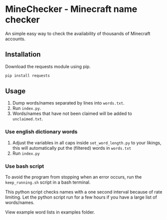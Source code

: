 # MineChecker - Minecraft name checker

An simple easy way to check the availability of thousands of Minecraft accounts.

## Installation

Download the requests module using pip.

```bash
pip install requests
```

## Usage

1. Dump words/names separated by lines into `words.txt`.
2. Run `index.py`.
3. Words/names that have not been claimed will be added to `unclaimed.txt`.

### Use english dictionary words

1. Adjust the variables in all caps inside `set_word_length.py` to your likings, this will automatically put the (filtered) words in `words.txt`
2. Run `index.py`

### Use bash script

To avoid the program from stopping when an error occurs, run the `keep_running.sh` script in a bash terminal.

This python script checks names with a one second interval because of rate limiting. Let the python script run for a few hours if you have a large list of words/names.

View example word lists in examples folder.
